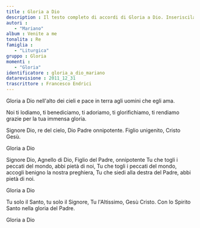 ```yaml
--- 
title : Gloria a Dio
description : Il testo completo di accordi di Gloria a Dio. Inseriscila nel tuo canzoniere!
autori : 
   - "Mariano"
album : Venite a me
tonalita : Re
famiglia : 
   - "Liturgica"
gruppo : Gloria
momenti : 
   - "Gloria"
identificatore : gloria_a_dio_mariano
datarevisione : 2011_12_31
trascrittore : Francesco Endrici
--- 
```




Gloria a Dio nell'alto dei cieli
e pace in terra agli uomini che egli ama. 


Noi ti lodiamo, ti benediciamo,
ti adoriamo, ti glorifichiamo,
ti rendiamo grazie
per la tua immensa gloria.


Signore Dio, re del cielo,
Dio Padre onnipotente.
Figlio unigenito, Cristo Gesù.


Gloria a Dio


Signore Dio, Agnello di Dio,
Figlio del Padre, onnipotente
Tu che togli i peccati del mondo,
abbi pietà di noi,
Tu che togli i peccati del mondo,
accogli benigno la nostra preghiera,
Tu che siedi alla destra del Padre,
abbi pietà di noi.


Gloria a Dio


Tu solo il Santo, tu solo il Signore,
Tu l'Altissimo, Gesù Cristo.
Con lo Spirito Santo
nella gloria del Padre.


Gloria a Dio


